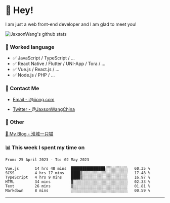 # 👋 Hey!

I am just a web front-end developer and I am glad to meet you!

![JaxsonWang's github stats](https://github-readme-stats.vercel.app/api?username=JaxsonWang&&show_icons=true&&title_color=1abc9c&&icon_color=1abc9c)


### 📝 Worked language

- ✅ JavaScript / TypeScript / ...
- ✅ React Native / Flutter / UNI-App / Tora / ...
- ✅ Vue.js / React.js / ...
- ✅ Node.js / PHP / ...

### 📮 Contact Me

- [Email - i@iiong.com](mailto:i@iiong.com)

- [Twitter - @JaxsonWangChina](https://twitter.com/JaxsonWangChina)

### 🤪 Other

[📌 My Blog - 淮城一只猫](https://iiong.com)

### 📊 This week I spent my time on

<!--START_SECTION:waka-->

```text
From: 25 April 2023 - To: 02 May 2023

Vue.js       14 hrs 48 mins  ███████████████░░░░░░░░░░   60.35 %
SCSS         4 hrs 17 mins   ████▒░░░░░░░░░░░░░░░░░░░░   17.48 %
TypeScript   4 hrs 9 mins    ████▒░░░░░░░░░░░░░░░░░░░░   16.97 %
HTML         34 mins         ▓░░░░░░░░░░░░░░░░░░░░░░░░   02.33 %
Text         26 mins         ▒░░░░░░░░░░░░░░░░░░░░░░░░   01.81 %
Markdown     8 mins          ░░░░░░░░░░░░░░░░░░░░░░░░░   00.59 %
```

<!--END_SECTION:waka-->

---

